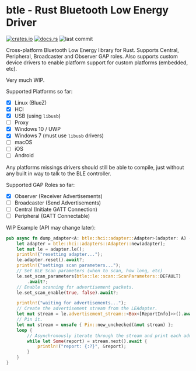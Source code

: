 # btle - Rust Bluetooth Low Energy Driver
[![crates.io](https://img.shields.io/crates/v/btle)](https://crates.io/crates/btle)
[![docs.rs](https://docs.rs/btle/badge.svg)](https://docs.rs/btle)
![last commit](https://img.shields.io/github/last-commit/AndrewGi/btle)

Cross-platform Bluetooth Low Energy library for Rust. Supports Central, Peripheral, Broadcaster and Observer GAP roles. Also supports custom device drivers to enable platform support for custom platforms (embedded, etc).

Very much WIP.


Supported Platforms so far:
- [x] Linux (BlueZ)
- [x] HCI
- [x] USB (using `libusb`)
- [ ] Proxy
- [x] Windows 10 / UWP
- [x] Windows 7 (must use `libusb` drivers)
- [ ] macOS
- [ ] iOS
- [ ] Android

Any platforms missings drivers should still be able to compile, just without any built in way to talk to the BLE controller. 

Supported GAP Roles so far:
- [x] Observer (Receiver Advertisements)
- [ ] Broadcaster (Send Advertisements)
- [ ] Central (Initiate GATT Connection)
- [ ] Peripheral (GATT Connectable)

WIP Example (API may change later):
```rust
pub async fn dump_adapter<A: btle::hci::adapter::Adapter>(adapter: A) -> Result<(), CLIError> {
    let adapter = btle::hci::adapters::Adapter::new(adapter);
    let mut le = adapter.le();
    println!("resetting adapter...");
    le.adapter.reset().await?;
    println!("settings scan parameters...");
    // Set BLE Scan parameters (when to scan, how long, etc)
    le.set_scan_parameters(btle::le::scan::ScanParameters::DEFAULT)
        .await?;
    // Enable scanning for advertisement packets.
    le.set_scan_enable(true, false).await?;

    println!("waiting for advertisements...");
    // Create the advertisement stream from the LEAdapter.
    let mut stream = le.advertisement_stream::<Box<[ReportInfo]>>().await?;
    // Pin it.
    let mut stream = unsafe { Pin::new_unchecked(&mut stream) };
    loop {
        // Asynchronously iterate through the stream and print each advertisement report.
        while let Some(report) = stream.next().await {
            println!("report: {:?}", &report);
        }
    }
}
```